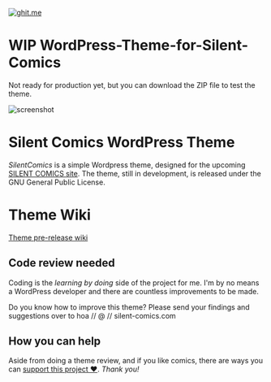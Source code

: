 [![ghit.me](https://ghit.me/badge.svg?repo=SilentComics/Silent-Comics-Wordpress-Theme)](https://ghit.me/repo/SilentComics/Silent-Comics-Wordpress-Theme)

WIP WordPress-Theme-for-Silent-Comics
=================================

Not ready for production yet, but you can download the ZIP file to test the theme.

![screenshot](http://silentcomics.com/images/screenshot.png)

# Silent Comics WordPress Theme

*SilentComics* is a simple Wordpress theme, designed for the upcoming [SILENT COMICS site](http://silent-comics.com). The theme, still in development, is released under the GNU General Public License.

# Theme Wiki
[Theme pre-release wiki](https://github.com/SilentComics/Silent-Comics-Wordpress-Theme/wiki/SilentComic-WordPress-Theme-wiki)

## Code review needed
Coding is the *learning by doing* side of the project for me. I'm by no means a WordPress developer and there are countless improvements to be made. 

Do you know how to improve this theme? Please send your findings and suggestions over to hoa // @ // silent-comics.com

## How you can help
Aside from doing a theme review, and if you like comics, there are ways you can [support this project ♥](http://silentcomics.com/subscribe/). *Thank you!*
